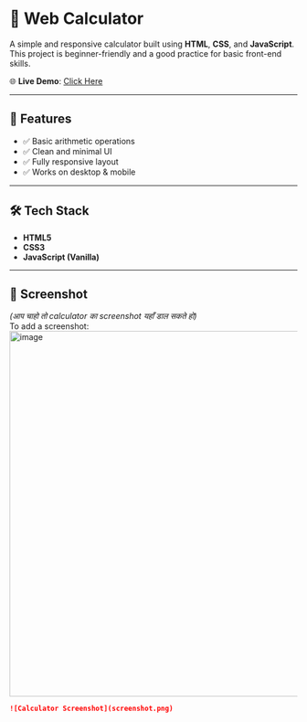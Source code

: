 # 🔢 Web Calculator

A simple and responsive calculator built using **HTML**, **CSS**, and **JavaScript**.  
This project is beginner-friendly and a good practice for basic front-end skills.

🌐 **Live Demo**: [Click Here](https://amirsuhail21.github.io/Calculator/)

---

## 🚀 Features

- ✅ Basic arithmetic operations
- ✅ Clean and minimal UI
- ✅ Fully responsive layout
- ✅ Works on desktop & mobile

---

## 🛠️ Tech Stack

- **HTML5**
- **CSS3**
- **JavaScript (Vanilla)**

---

## 📸 Screenshot  
*(आप चाहो तो calculator का screenshot यहाँ डाल सकते हो)*  
To add a screenshot:<img width="1360" height="640" alt="image" src="https://github.com/user-attachments/assets/23439b77-b3f9-4903-9917-913dd4ee43e0" />

```markdown
![Calculator Screenshot](screenshot.png)
